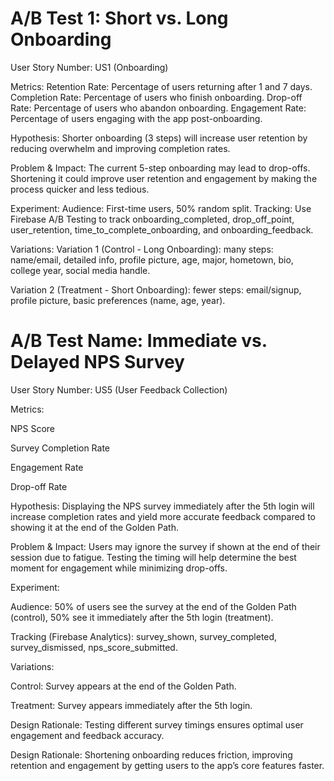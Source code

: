 # A/B Test 1: Short vs. Long Onboarding
User Story Number: US1 (Onboarding)

Metrics:
Retention Rate: Percentage of users returning after 1 and 7 days.
Completion Rate: Percentage of users who finish onboarding.
Drop-off Rate: Percentage of users who abandon onboarding.
Engagement Rate: Percentage of users engaging with the app post-onboarding.

Hypothesis:
Shorter onboarding (3 steps) will increase user retention by reducing overwhelm and improving completion rates.

Problem & Impact:
The current 5-step onboarding may lead to drop-offs. Shortening it could improve user retention and engagement by making the process quicker and less tedious.

Experiment:
Audience: First-time users, 50% random split.
Tracking: Use Firebase A/B Testing to track onboarding_completed, drop_off_point, user_retention, time_to_complete_onboarding, and onboarding_feedback.

Variations:
Variation 1 (Control - Long Onboarding):
many steps: name/email, detailed info, profile picture, age, major, hometown, bio, college year, social media handle.

Variation 2 (Treatment - Short Onboarding):
fewer steps: email/signup, profile picture, basic preferences (name, age, year).



# A/B Test Name: Immediate vs. Delayed NPS Survey
User Story Number: US5 (User Feedback Collection)

Metrics:

NPS Score

Survey Completion Rate

Engagement Rate

Drop-off Rate

Hypothesis:
Displaying the NPS survey immediately after the 5th login will increase completion rates and yield more accurate feedback compared to showing it at the end of the Golden Path.

Problem & Impact:
Users may ignore the survey if shown at the end of their session due to fatigue. Testing the timing will help determine the best moment for engagement while minimizing drop-offs.

Experiment:

Audience: 50% of users see the survey at the end of the Golden Path (control), 50% see it immediately after the 5th login (treatment).

Tracking (Firebase Analytics): survey_shown, survey_completed, survey_dismissed, nps_score_submitted.

Variations:

Control: Survey appears at the end of the Golden Path.

Treatment: Survey appears immediately after the 5th login.

Design Rationale:
Testing different survey timings ensures optimal user engagement and feedback accuracy.

Design Rationale:
Shortening onboarding reduces friction, improving retention and engagement by getting users to the app’s core features faster.
